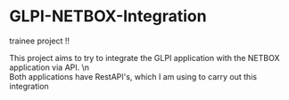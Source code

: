 # GLPI-NETBOX-Integration
trainee project !!

This project aims to try to integrate the GLPI application with the NETBOX application via API.
\n
<br>
Both applications have RestAPI's, which I am using to carry out this integration

  